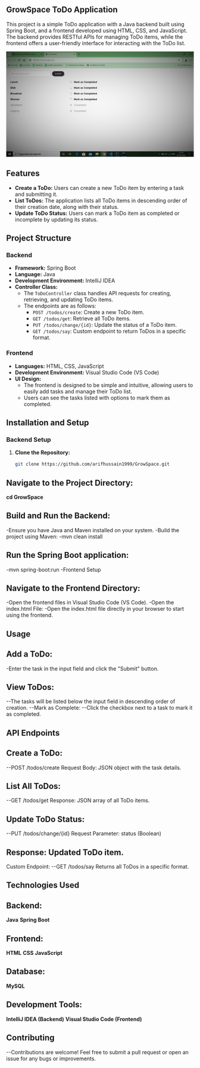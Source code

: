 ## GrowSpace ToDo Application
This project is a simple ToDo application with a Java backend built using Spring Boot, and a frontend developed using HTML, CSS, and JavaScript. The backend provides RESTful APIs for managing ToDo items, while the frontend offers a user-friendly interface for interacting with the ToDo list.

![Main UI](images/completed.png)

## Features
- **Create a ToDo:** Users can create a new ToDo item by entering a task and submitting it.
- **List ToDos:** The application lists all ToDo items in descending order of their creation date, along with their status.
- **Update ToDo Status:** Users can mark a ToDo item as completed or incomplete by updating its status.

## Project Structure
### Backend
- **Framework:** Spring Boot
- **Language:** Java
- **Development Environment:** IntelliJ IDEA
- **Controller Class:**
  - The `ToDoController` class handles API requests for creating, retrieving, and updating ToDo items.
  - The endpoints are as follows:
    - `POST /todos/create`: Create a new ToDo item.
    - `GET /todos/get`: Retrieve all ToDo items.
    - `PUT /todos/change/{id}`: Update the status of a ToDo item.
    - `GET /todos/say`: Custom endpoint to return ToDos in a specific format.

### Frontend
- **Languages:** HTML, CSS, JavaScript
- **Development Environment:** Visual Studio Code (VS Code)
- **UI Design:**
  - The frontend is designed to be simple and intuitive, allowing users to easily add tasks and manage their ToDo list.
  - Users can see the tasks listed with options to mark them as completed.

## Installation and Setup
### Backend Setup
1. **Clone the Repository:**
   ```bash
   git clone https://github.com/arifhussain1999/GrowSpace.git
   
## Navigate to the Project Directory:
**cd GrowSpace**

## Build and Run the Backend:
-Ensure you have Java and Maven installed on your system.
-Build the project using Maven:
-mvn clean install

## Run the Spring Boot application:
-mvn spring-boot:run
-Frontend Setup

## Navigate to the Frontend Directory:
-Open the frontend files in Visual Studio Code (VS Code).
-Open the index.html File:
-Open the index.html file directly in your browser to start using the frontend.

## Usage
## Add a ToDo:
-Enter the task in the input field and click the "Submit" button.
## View ToDos:
--The tasks will be listed below the input field in descending order of creation.
--Mark as Complete:
--Click the checkbox next to a task to mark it as completed.

## API Endpoints
## Create a ToDo:
--POST /todos/create
Request Body: JSON object with the task details.

## List All ToDos:
--GET /todos/get
Response: JSON array of all ToDo items.

## Update ToDo Status:
--PUT /todos/change/{id}
Request Parameter: status (Boolean)

## Response: Updated ToDo item.
Custom Endpoint:
--GET /todos/say
Returns all ToDos in a specific format.

## Technologies Used

## Backend:
**Java**
**Spring Boot**

## Frontend:
**HTML**
**CSS**
**JavaScript**

## Database:
**MySQL**

## Development Tools:
**IntelliJ IDEA (Backend)**
**Visual Studio Code (Frontend)**

## Contributing
--Contributions are welcome! Feel free to submit a pull request or open an issue for any bugs or improvements.
